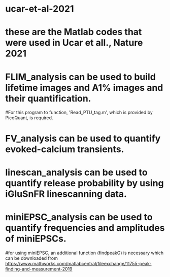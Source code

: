 # ucar-et-al-2021
# these are the Matlab codes that were used in Ucar et all., Nature 2021

# FLIM_analysis can be used to build lifetime images and A1% images and their quantification. 
  #For this program to function, 'Read_PTU_tag.m', which is provided by PicoQuant, is required.
# FV_analysis can be used to quantify evoked-calcium transients. 
# linescan_analysis can be used to quantify release probability by using iGluSnFR linescanning data.
# miniEPSC_analysis can be used to quantify frequencies and amplitudes of miniEPSCs.
  #for using miniEPSC, an additional function (findpeakG) is necessary which can be downloaded from https://www.mathworks.com/matlabcentral/fileexchange/11755-peak-finding-and-measurement-2019 
      
